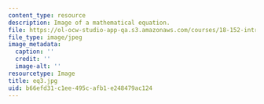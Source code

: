 ```yaml
---
content_type: resource
description: Image of a mathematical equation.
file: https://ol-ocw-studio-app-qa.s3.amazonaws.com/courses/18-152-introduction-to-partial-differential-equations-fall-2005/b66efd31c1ee495cafb1e248479ac124_eq3.jpg
file_type: image/jpeg
image_metadata:
  caption: ''
  credit: ''
  image-alt: ''
resourcetype: Image
title: eq3.jpg
uid: b66efd31-c1ee-495c-afb1-e248479ac124
---
```

